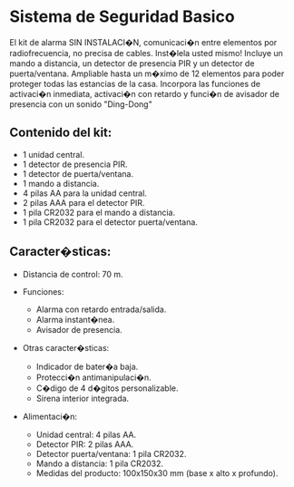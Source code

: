 # Sistema de Seguridad Basico

El kit de alarma SIN INSTALACI�N, comunicaci�n entre elementos por radiofrecuencia, no precisa de cables. Inst�lela usted mismo! Incluye un mando a distancia, un detector de presencia PIR y un detector de puerta/ventana. Ampliable hasta un m�ximo de 12 elementos para poder proteger todas las estancias de la casa. Incorpora las funciones de activaci�n inmediata, activaci�n con retardo y funci�n de avisador de presencia con un sonido "Ding-Dong"

## Contenido del kit:

* 1 unidad central.
* 1 detector de presencia PIR.
* 1 detector de puerta/ventana.
* 1 mando a distancia.
* 4 pilas AA para la unidad central.
* 2 pilas AAA para el detector PIR.
* 1 pila CR2032 para el mando a distancia.
* 1 pila CR2032 para el detector puerta/ventana.

## Caracter�sticas:

- Distancia de control: 70 m.
- Funciones: 
    * Alarma con retardo entrada/salida.
    * Alarma instant�nea. 
    * Avisador de presencia.
- Otras caracter�sticas: 
    * Indicador de bater�a baja. 
    * Protecci�n antimanipulaci�n. 
    * C�digo de 4 d�gitos personalizable. 
    * Sirena interior integrada.

- Alimentaci�n: 
    * Unidad central: 4 pilas AA.
    * Detector PIR: 2 pilas AAA.
    * Detector puerta/ventana: 1 pila CR2032.
    * Mando a distancia: 1 pila CR2032.
    * Medidas del producto: 100x150x30 mm (base x alto x profundo).

